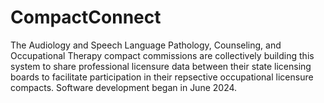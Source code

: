# CompactConnect

The Audiology and Speech Language Pathology, Counseling, and Occupational Therapy compact commissions are collectively building this system to share professional licensure data between their state licensing boards to facilitate participation in their repsective occupational licensure compacts. Software development began in June 2024.
